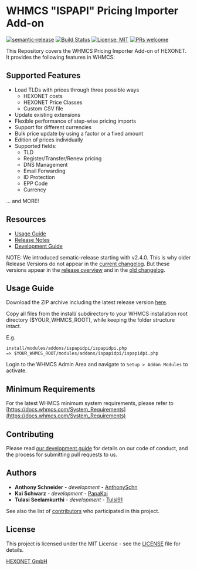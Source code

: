 # WHMCS "ISPAPI" Pricing Importer Add-on #

[![semantic-release](https://img.shields.io/badge/%20%20%F0%9F%93%A6%F0%9F%9A%80-semantic--release-e10079.svg)](https://github.com/semantic-release/semantic-release)
[![Build Status](https://travis-ci.org/hexonet/whmcs-ispapi-pricingimporter.svg?branch=master)](https://travis-ci.org/hexonet/whmcs-ispapi-pricingimporter)
[![License: MIT](https://img.shields.io/badge/License-MIT-blue.svg)](https://opensource.org/licenses/MIT)
[![PRs welcome](https://img.shields.io/badge/PRs-welcome-brightgreen.svg)](https://github.com/hexonet/whmcs-ispapi-pricingimporter/blob/master/CONTRIBUTING.md)

This Repository covers the WHMCS Pricing Importer Add-on of HEXONET. It provides the following features in WHMCS:

## Supported Features ##

* Load TLDs with prices through three possible ways
  * HEXONET costs
  * HEXONET Price Classes
  * Custom CSV file
* Update existing extensions
* Flexible performance of step-wise pricing imports
* Support for different currencies
* Bulk price update by using a factor or a fixed amount
* Edition of prices individually
* Supported fields:
  * TLD
  * Register/Transfer/Renew pricing
  * DNS Management
  * Email Forwarding
  * ID Protection
  * EPP Code
  * Currency

... and MORE!

## Resources ##

* [Usage Guide](https://github.com/hexonet/whmcs-ispapi-pricingimporter/blob/master/README.md#usage-guide)
* [Release Notes](https://github.com/hexonet/whmcs-ispapi-pricingimporter/releases)
* [Development Guide](https://github.com/hexonet/whmcs-ispapi-pricingimporter/wiki/Development-Guide)

NOTE: We introduced sematic-release starting with v2.4.0. This is why older Release Versions do not appear in the [current changelog](https://github.com/hexonet/whmcs-ispapi-pricingimporter/blob/master/HISTORY.md). But these versions appear in the [release overview](https://github.com/hexonet/whmcs-ispapi-pricingimporter/releases) and in the [old changelog](https://github.com/hexonet/whmcs-ispapi-pricingimporter/blob/master/HISTORY.old).

## Usage Guide ##

Download the ZIP archive including the latest release version [here](https://github.com/hexonet/whmcs-ispapi-pricingimporter/raw/master/whmcs-ispapi-pricingimporter-latest.zip).

Copy all files from the install/ subdirectory to your WHMCS installation root directory ($YOUR_WHMCS_ROOT), while keeping the folder structure intact.

E.g.

```text
install/modules/addons/ispapidpi/ispapidpi.php
=> $YOUR_WHMCS_ROOT/modules/addons/ispapidpi/ispapidpi.php
```

Login to the WHMCS Admin Area and navigate to `Setup > Addon Modules` to activate.

## Minimum Requirements ##

For the latest WHMCS minimum system requirements, please refer to
[https://docs.whmcs.com/System_Requirements](https://docs.whmcs.com/System_Requirements)

## Contributing ##

Please read [our development guide](https://github.com/hexonet/whmcs-ispapi-pricingimporter/wiki/Development-Guide) for details on our code of conduct, and the process for submitting pull requests to us.

## Authors ##

* **Anthony Schneider** - *development* - [AnthonySchn](https://github.com/anthonyschn)
* **Kai Schwarz** - *development* - [PapaKai](https://github.com/papakai)
* **Tulasi Seelamkurthi** - *development* - [Tulsi91](https://github.com/tulsi91)

See also the list of [contributors](https://github.com/hexonet/whmcs-ispapi-pricingimporter/graphs/contributors) who participated in this project.

## License ##

This project is licensed under the MIT License - see the [LICENSE](https://github.com/hexonet/whmcs-ispapi-pricingimporter/blob/master/LICENSE) file for details.

[HEXONET GmbH](https://hexonet.net)
